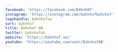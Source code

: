 ```yaml
---
facebook: 'https://facebook.com/B4hnh0f'
instagram: 'https://instagram.com/bahnhofbahnhof'
logohandle: bahnhofse
sort: bahnhof
title: Bahnhof AB
twitter: bahnhofab
website: 'https://bahnhof.se/'
youtube: 'https://youtube.com/user/BahnhofAB'
---
```

